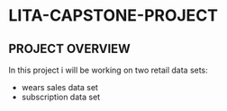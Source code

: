 # LITA-CAPSTONE-PROJECT
## PROJECT OVERVIEW
In this project i will be working on two retail data sets: 
- wears sales data set
- subscription data set
